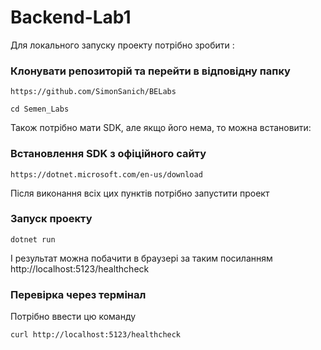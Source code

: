 # Backend-Lab1
Для локального запуску проекту потрібно зробити :  
### Клонувати репозиторій та перейти в відповідну папку
```
https://github.com/SimonSanich/BELabs
```
```
cd Semen_Labs
```
Також потрібно мати SDK, але якщо його нема, то можна встановити:
### Встановлення SDK з офіційного сайту
```
https://dotnet.microsoft.com/en-us/download
```
Після виконання всіх цих пунктів потрібно запустити проект
### Запуск проекту 
```
dotnet run
```
І результат можна побачити в браузері за таким посиланням http://localhost:5123/healthcheck
### Перевірка через термінал
Потрібно ввести цю команду
```
curl http://localhost:5123/healthcheck
```
